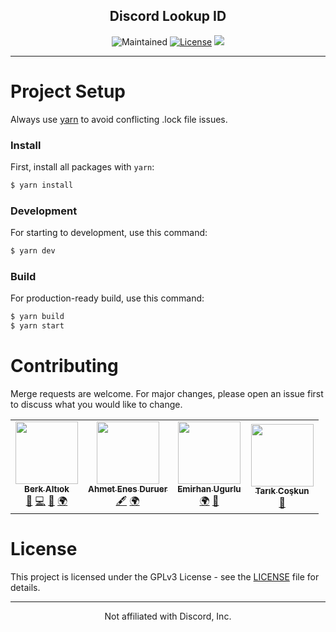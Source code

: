 <h2 align="center">Discord Lookup ID</h2>
<p align="center">
  <img src="https://img.shields.io/maintenance/yes/2022?style=flat" alt="Maintained">
  <a href="https://github.com/berkaltiok/DiscordID/blob/dev/LICENSE"><img src="https://img.shields.io/github/license/berkaltiok/DiscordID?sanitize=true&style=flat" alt="License"></a>
  <a title="Crowdin" target="_blank" href="https://crowdin.com/project/lookupguru"><img src="https://badges.crowdin.net/lookupguru/localized.svg"></a>
</p>

---

# Project Setup

Always use <a href="https://yarnpkg.com/">yarn</a> to avoid conflicting .lock file issues.

### Install

First, install all packages with `yarn`:

```bash
$ yarn install
```

### Development

For starting to development, use this command:

```bash
$ yarn dev
```

### Build

For production-ready build, use this command:

```bash
$ yarn build
$ yarn start
```

# Contributing

Merge requests are welcome. For major changes, please open an issue first to discuss what you would like to change.

<table>
  <tr>
    <td align="center">
      <a href="https://github.com/berkaltiok">
        <img src="https://avatars.githubusercontent.com/u/17373485?v=3?s=100" width="100px;" alt=""/><br />
        <sub><b>Berk Altıok</b></sub>
      </a>
      <br />
      <a href="#" title="Maintenance">🚧</a> 
      <a href="#" title="Code">💻</a> 
      <a href="#" title="Design">🎨</a>
      <a href="#" title="Translation">🌍</a>
    </td>
    <td align="center">
      <a href="https://github.com/kahverengi001">
        <img src="https://avatars.githubusercontent.com/u/3341936?v=3?s=100" width="100px;" alt=""/><br />
        <sub><b>Ahmet Enes Duruer</b></sub>
      </a>
      <br />
      <a href="#" title="Content">🖋</a>
      <a href="#" title="Translation">🌍</a>
    </td>
    <td align="center">
      <a href="https://github.com/emrhnugrl">
        <img src="https://avatars.githubusercontent.com/u/71042332?v=3?s=100" width="100px;" alt=""/><br />
        <sub><b>Emirhan Ugurlu</b></sub>
      </a>
      <br />
      <a href="#" title="Translation">🌍</a>
      <a href="#" title="Design">🎨</a>
    </td>
    <td align="center">
      <a href="https://github.com/tarikcoskun">
        <img src="https://avatars.githubusercontent.com/u/44239968?v=3?s=100" width="100px;" alt=""/><br />
        <sub><b>Tarık Coşkun</b></sub>
      </a>
      <br />
      <a href="#" title="Design">🎨</a>
    </td>
  </tr>
</table>

# License

This project is licensed under the GPLv3 License - see the [LICENSE](LICENSE) file for details.

---

<p align="center">Not affiliated with Discord, Inc.</p>
